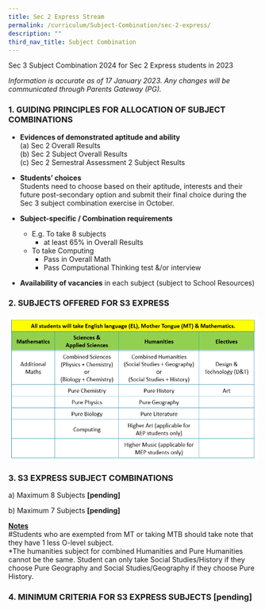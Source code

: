 ```yaml
---
title: Sec 2 Express Stream
permalink: /curriculum/Subject-Combination/sec-2-express/
description: ""
third_nav_title: Subject Combination
---
```

Sec 3 Subject Combination 2024 for Sec 2 Express students in 2023

*Information is accurate as of 17 January 2023. Any changes will be communicated through Parents Gateway (PG).*

### 1\. GUIDING PRINCIPLES FOR ALLOCATION OF SUBJECT COMBINATIONS

* **Evidences of demonstrated aptitude and ability**   
        (a) Sec 2 Overall Results      
        (b) Sec 2 Subject Overall Results    
        (c) Sec 2 Semestral Assessment 2 Subject Results
				
* **Students’ choices**    
Students need to choose based on their aptitude, interests and their future post-secondary option and submit their final choice during the Sec 3 subject combination exercise in October.
* **Subject-specific / Combination requirements**   
	* E.g. To take 8 subjects
		* at least 65% in Overall Results
	* To take Computing
		* Pass in Overall Math
		* Pass Computational Thinking test &/or interview

* **Availability of vacancies** in each subject (subject to School Resources) 

### 2\. SUBJECTS OFFERED FOR S3 EXPRESS

![S3 Exp Subjects](/images/S3%20Express%20Subjects%202023.png)

### 3\. S3 EXPRESS SUBJECT COMBINATIONS

a) Maximum 8 Subjects **[pending]**



b) Maximum 7 Subjects **[pending]**


<strong><u>Notes</u></strong>      
#Students who are exempted from MT or taking MTB should take note that they have 1 less O-level subject.       
*The humanities subject for combined Humanities and Pure Humanities cannot be the same. Student can only take Social Studies/History if they choose Pure Geography and Social Studies/Geography if they choose Pure History.

### 4\. MINIMUM CRITERIA FOR S3 EXPRESS SUBJECTS [pending]